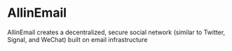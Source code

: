 # AllinEmail
AllinEmail creates a decentralized, secure social network (similar to Twitter, Signal, and WeChat) built on email infrastructure
